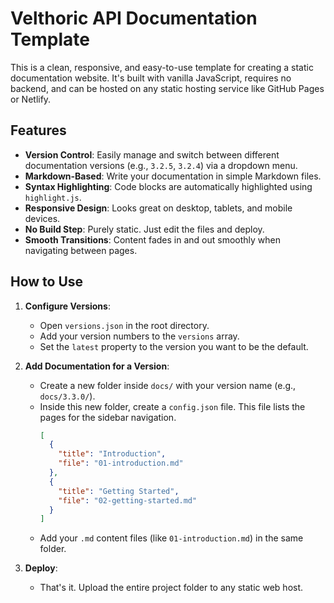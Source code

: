 # Velthoric API Documentation Template

This is a clean, responsive, and easy-to-use template for creating a static documentation website. It's built with vanilla JavaScript, requires no backend, and can be hosted on any static hosting service like GitHub Pages or Netlify.

## Features

-   **Version Control**: Easily manage and switch between different documentation versions (e.g., `3.2.5`, `3.2.4`) via a dropdown menu.
-   **Markdown-Based**: Write your documentation in simple Markdown files.
-   **Syntax Highlighting**: Code blocks are automatically highlighted using `highlight.js`.
-   **Responsive Design**: Looks great on desktop, tablets, and mobile devices.
-   **No Build Step**: Purely static. Just edit the files and deploy.
-   **Smooth Transitions**: Content fades in and out smoothly when navigating between pages.

## How to Use

1.  **Configure Versions**:
    -   Open `versions.json` in the root directory.
    -   Add your version numbers to the `versions` array.
    -   Set the `latest` property to the version you want to be the default.

2.  **Add Documentation for a Version**:
    -   Create a new folder inside `docs/` with your version name (e.g., `docs/3.3.0/`).
    -   Inside this new folder, create a `config.json` file. This file lists the pages for the sidebar navigation.
        ```json
        [
          {
            "title": "Introduction",
            "file": "01-introduction.md"
          },
          {
            "title": "Getting Started",
            "file": "02-getting-started.md"
          }
        ]
        ```
    -   Add your `.md` content files (like `01-introduction.md`) in the same folder.

3.  **Deploy**:
    -   That's it. Upload the entire project folder to any static web host.